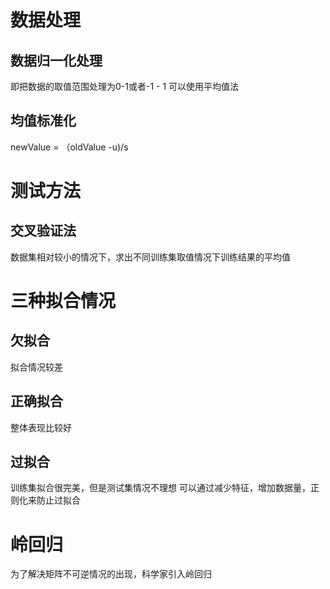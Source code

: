 # 数据处理

## 数据归一化处理
即把数据的取值范围处理为0-1或者-1 - 1
可以使用平均值法

## 均值标准化
newValue = （oldValue -u)/s

# 测试方法

## 交叉验证法
数据集相对较小的情况下，求出不同训练集取值情况下训练结果的平均值

# 三种拟合情况

## 欠拟合
拟合情况较差

## 正确拟合
整体表现比较好

## 过拟合
训练集拟合很完美，但是测试集情况不理想
可以通过减少特征，增加数据量，正则化来防止过拟合

# 岭回归

为了解决矩阵不可逆情况的出现，科学家引入岭回归
